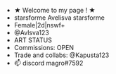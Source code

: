 - ★ Welcome to my page ! ★
- starsforme Avelisva starsforme
- Female|2d|nswf+
- @Avlsva123
- ART STATUS
- Commissions: OPEN
- Trade and collabs: @Kapusta123
- 📫  discord magro#7592
